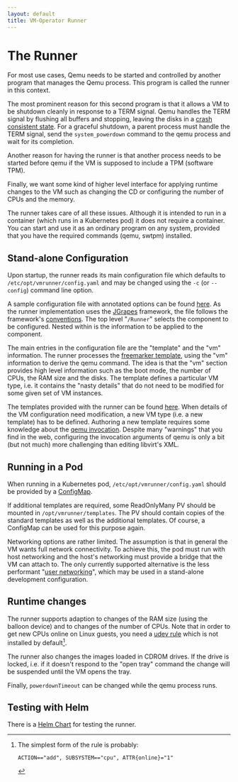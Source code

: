 ```yaml
---
layout: default
title: VM-Operator Runner
---
```


# The Runner

For most use cases, Qemu needs to be started and controlled by another 
program that manages the Qemu process. This program is called the 
runner in this context. 

The most prominent reason for this second program is that it allows
a VM to be shutdown cleanly in response to a TERM signal. Qemu handles
the TERM signal by flushing all buffers and stopping, leaving the disks in
a [crash consistent state](https://gitlab.com/qemu-project/qemu/-/issues/148).
For a graceful shutdown, a parent process must handle the TERM signal, send
the `system_powerdown` command to the qemu process and wait for its completion.

Another reason for having the runner is that another process needs to be started
before qemu if the VM is supposed to include a TPM (software TPM).

Finally, we want some kind of higher level interface for applying runtime
changes to the VM such as changing the CD or configuring the number of
CPUs and the memory.

The runner takes care of all these issues. Although it is intended to
run in a container (which runs in a Kubernetes pod) it does not require
a container. You can start and use it as an ordinary program on any
system, provided that you have the required commands (qemu, swtpm) 
installed.

## Stand-alone Configuration

Upon startup, the runner reads its main configuration file 
which defaults to `/etc/opt/vmrunner/config.yaml` and may be changed
using the `-c` (or `--config`) command line option.

A sample configuration file with annotated options can be found
[here](https://github.com/mnlipp/VM-Operator/blob/main/org.jdrupes.vmoperator.runner.qemu/config-sample.yaml).
As the runner implementation uses the 
[JGrapes](https://mnlipp.github.io/jgrapes/) framework, the file 
follows the framework's 
[conventions](https://mnlipp.github.io/jgrapes/latest-release/javadoc/org/jgrapes/util/YamlConfigurationStore.html). The top level "`/Runner`" selects
the component to be configured. Nested within is the information
to be applied to the component.

The main entries in the configuration file are the "template" and
the "vm" information. The runner processes the 
[freemarker template](https://freemarker.apache.org/), using the
"vm" information to derive the qemu command. The idea is that 
the "vm" section provides high level information such as the boot
mode, the number of CPUs, the RAM size and the disks. The template
defines a particular VM type, i.e. it contains the "nasty details"
that do not need to be modified for some given set of VM instances.

The templates provided with the runner can be found 
[here](https://github.com/mnlipp/VM-Operator/tree/main/org.jdrupes.vmoperator.runner.qemu/templates). When details 
of the VM configuration need modification, a new VM type
(i.e. a new template) has to be defined. Authoring a new 
template requires some knowledge about the 
[qemu invocation](https://www.qemu.org/docs/master/system/invocation.html).
Despite many "warnings" that you find in the web, configuring the
invocation arguments of qemu is only a bit (but not much) more
challenging than editing libvirt's XML.

## Running in a Pod

When running in a Kubernetes pod, `/etc/opt/vmrunner/config.yaml` should be
provided by a
[ConfigMap](https://kubernetes.io/docs/concepts/configuration/configmap/).

If additional templates are required, some ReadOnlyMany PV should
be mounted in `/opt/vmrunner/templates`. The PV should contain copies
of the standard templates as well as the additional templates. Of course, 
a ConfigMap can be used for this purpose again.

Networking options are rather limited. The assumption is that in general
the VM wants full network connectivity. To achieve this, the pod must
run with host networking and the host's networking must provide a
bridge that the VM can attach to. The only currently supported 
alternative is the less performant
"[user networking](https://wiki.qemu.org/Documentation/Networking#User_Networking_(SLIRP))",
which may be used in a stand-alone development configuration.

## Runtime changes

The runner supports adaption to changes of the RAM size (using the
balloon device) and to changes of the number of CPUs. Note that
in order to get new CPUs online on Linux guests, you need a 
[udev rule](https://docs.kernel.org/core-api/cpu_hotplug.html#user-space-notification) which is not installed by default[^simplest].

The runner also changes the images loaded in CDROM drives. If the
drive is locked, i.e. if it doesn't respond to the "open tray" command
the change will be suspended until the VM opens the tray.

Finally, `powerdownTimeout` can be changed while the qemu process runs.

[^simplest]: The simplest form of the rule is probably:
    ```
    ACTION=="add", SUBSYSTEM=="cpu", ATTR{online}="1"
    ```

## Testing with Helm

There is a 
[Helm Chart](https://github.com/mnlipp/VM-Operator/tree/main/org.jdrupes.vmoperator.runner.qemu/helm-test)
for testing the runner.
